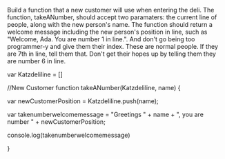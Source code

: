 Build a function that a new customer will use when entering the deli. The function, takeANumber, should accept two paramaters: the current line of people, along with the new person's name. The function should return a welcome message including the new person's position in line, such as "Welcome, Ada. You are number 1 in line.". And don't go being too programmer-y and give them their index. These are normal people. If they are 7th in line, tell them that. Don't get their hopes up by telling them they are number 6 in line.

var Katzdeliline = []

//New Customer
function takeANumber(Katzdeliline, name) {
  
  var newCustomerPosition = Katzdeliline.push(name);
  
  var takenumberwelcomemessage = "Greetings " + name + ", you are number " + newCustomerPosition;
  
  console.log(takenumberwelcomemessage)
  
}